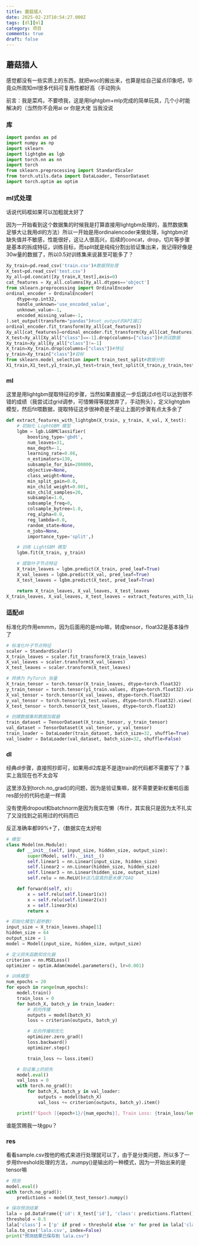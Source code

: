 ```yaml
---
title: 蘑菇猎人
date: 2025-02-23T10:54:27.000Z
tags: [dl][ml]
category: 项目
comments: true
draft: false
---
```


## 蘑菇猎人

感觉都没有一些实质上的东西，就把woc的搬出来，也算是给自己留点印象吧，毕竟众所周知ml很多代码可复用性都好高（手动狗头

前言：我是菜鸡，不要喷我，这是用lightgbm+mlp完成的简单玩具，几个小时能解决的（当然你不会用ai or 你是大佬 当我没说

### 库

```python
import pandas as pd
import numpy as np
import sklearn
import lightgbm as lgb
import torch.nn as nn
import torch
from sklearn.preprocessing import StandardScaler
from torch.utils.data import DataLoader, TensorDataset
import torch.optim as optim
```

### ml式处理

话说代码框如果可以加粗就太好了

因为一开始看到这个数据集的时候我是打算直接用lightgbm处理的，虽然数据集足够大让我用dl的方法）所以一开始是用ordinalencoder来做处理，lightgbm对缺失值并不敏感，性能很好，这让人很高兴，后续的concat，drop，切片等步骤是基本的拆成特征，训练目标，而split就是纯纯分割出验证集出来，我记得好像是30w量的数据了，所以0.5对训练集来说甚至可能多了？

```python
Xy_train=pd.read_csv('train.csv')#数据预处理
X_test=pd.read_csv('test.csv')
Xy_all=pd.concat([Xy_train,X_test],axis=0)
cat_features = Xy_all.columns[Xy_all.dtypes=='object']
from sklearn.preprocessing import OrdinalEncoder
ordinal_encoder = OrdinalEncoder(
    dtype=np.int32,
    handle_unknown='use_encoded_value',
    unknown_value=-1,
    encoded_missing_value=-1,
).set_output(transform="pandas")#set_output的API接口
ordinal_encoder.fit_transform(Xy_all[cat_features])
Xy_all[cat_features]=ordinal_encoder.fit_transform(Xy_all[cat_features])
X_test=Xy_all[Xy_all["class"]==-1].drop(columns=["class"])#测试数据
Xy_train=Xy_all[Xy_all["class"]!=-1]
X_train=Xy_train.drop(columns=["class"])#特征
y_train=Xy_train["class"]#目标
from sklearn.model_selection import train_test_split#数据分割
X1_train,X1_test,y1_train,y1_test=train_test_split(X_train,y_train,test_size=0.5,random_state=42,stratify=y_train)#X1_train是训练数据，X1_test是验证数据，X_test是测试数据
```

### ml

这里是用lightgbm提取特征的步骤，当然如果直接这一步后跳过dl也可以达到很不错的成绩（我尝试过grid调参，可惜懒得等就放弃了，手动狗头），定义lightgbm模型，然后fit喂数据，提取特征这步很神奇是不是让上面的步骤有点太多余了

```python
def extract_features_with_lightgbm(X_train, y_train, X_val, X_test):
    # 初始化 LightGBM 模型
    lgbm = lgb.LGBMClassifier(
        boosting_type='gbdt',
        num_leaves=31,
        max_depth=-1,
        learning_rate=0.08,
        n_estimators=130,
        subsample_for_bin=200000,
        objective=None,
        class_weight=None,
        min_split_gain=0.0,
        min_child_weight=0.001,
        min_child_samples=20,
        subsample=1.0,
        subsample_freq=0,
        colsample_bytree=1.0,
        reg_alpha=0.0,
        reg_lambda=0.0,
        random_state=None,
        n_jobs=None,
        importance_type='split',)

    # 训练 LightGBM 模型
    lgbm.fit(X_train, y_train)

    # 提取叶子节点特征
    X_train_leaves = lgbm.predict(X_train, pred_leaf=True)
    X_val_leaves = lgbm.predict(X_val, pred_leaf=True)
    X_test_leaves = lgbm.predict(X_test, pred_leaf=True)

    return X_train_leaves, X_val_leaves, X_test_leaves
X_train_leaves, X_val_leaves, X_test_leaves = extract_features_with_lightgbm(X1_train, y1_train, X1_test, X_test)
```

### 适配dl

标准化的作用emmm，因为后面用的是mlp嘛，转成tensor，float32是基本操作了

```python
# 标准化叶子节点特征
scaler = StandardScaler()
X_train_leaves = scaler.fit_transform(X_train_leaves)
X_val_leaves = scaler.transform(X_val_leaves)
X_test_leaves = scaler.transform(X_test_leaves)

# 转换为 PyTorch 张量
X_train_tensor = torch.tensor(X_train_leaves, dtype=torch.float32)
y_train_tensor = torch.tensor(y1_train.values, dtype=torch.float32).view(-1, 1)
X_val_tensor = torch.tensor(X_val_leaves, dtype=torch.float32)
y_val_tensor = torch.tensor(y1_test.values, dtype=torch.float32).view(-1, 1)
X_test_tensor = torch.tensor(X_test_leaves, dtype=torch.float32)

# 创建数据集和数据加载器
train_dataset = TensorDataset(X_train_tensor, y_train_tensor)
val_dataset = TensorDataset(X_val_tensor, y_val_tensor)
train_loader = DataLoader(train_dataset, batch_size=32, shuffle=True)
val_loader = DataLoader(val_dataset, batch_size=32, shuffle=False)
```

### dl

经典dl步骤，直接照抄即可，如果用dl2库是不是连train的代码都不需要写了？事实上我现在也不太会写

这里涉及到torch.no_grad()的问题，因为是验证集嘛，就不需要更新权重啦后面res部分的代码也是一样滴

没有使用dropout和batchnorm是因为我实在懒（布什，其实我只是因为太不扎实了又没找到之前用过的代码而已

反正准确率都99%+了，（数据实在太好啦

```python
# 模型
class Model(nn.Module):
    def __init__(self, input_size, hidden_size, output_size):
        super(Model, self).__init__()
        self.linear1 = nn.Linear(input_size, hidden_size)
        self.linear2 = nn.Linear(hidden_size, hidden_size)
        self.linear3 = nn.Linear(hidden_size, output_size)
        self.relu = nn.ReLU()#这几层真的是水爆了QAQ

    def forward(self, x):
        x = self.relu(self.linear1(x))
        x = self.relu(self.linear2(x))
        x = self.linear3(x)
        return x

# 初始化模型(超参数)
input_size = X_train_leaves.shape[1]
hidden_size = 64
output_size = 1
model = Model(input_size, hidden_size, output_size)

# 定义损失函数和优化器
criterion = nn.MSELoss()
optimizer = optim.Adam(model.parameters(), lr=0.001)

# 训练模型
num_epochs = 20
for epoch in range(num_epochs):
    model.train()
    train_loss = 0
    for batch_X, batch_y in train_loader:
        # 前向传播
        outputs = model(batch_X)
        loss = criterion(outputs, batch_y)

        # 反向传播和优化
        optimizer.zero_grad()
        loss.backward()
        optimizer.step()

        train_loss += loss.item()

    # 验证集上的损失
    model.eval()
    val_loss = 0
    with torch.no_grad():
        for batch_X, batch_y in val_loader:
            outputs = model(batch_X)
            val_loss += criterion(outputs, batch_y).item()

    print(f'Epoch [{epoch+1}/{num_epochs}], Train Loss: {train_loss/len(train_loader):.4f}, Val Loss: {val_loss/len(val_loader):.4f}')
```

谁能赏赐我一块gpu？

### res

看看sample.csv按他的格式来进行处理就可以了，由于是分类问题，所以多了一步用threshold处理的方法，.numpy()是输出的一种模式，因为一开始出来的是tensor嘛

```python
# 预测
model.eval()
with torch.no_grad():
    predictions = model(X_test_tensor).numpy()

# 保存预测结果
lala = pd.DataFrame({'id': X_test['id'], 'class': predictions.flatten()})
threshold = 0.5
lala['class'] = ['p' if pred > threshold else 'e' for pred in lala['class']]
lala.to_csv('lala.csv', index=False)
print("预测结果已保存到 lala.csv")
```
